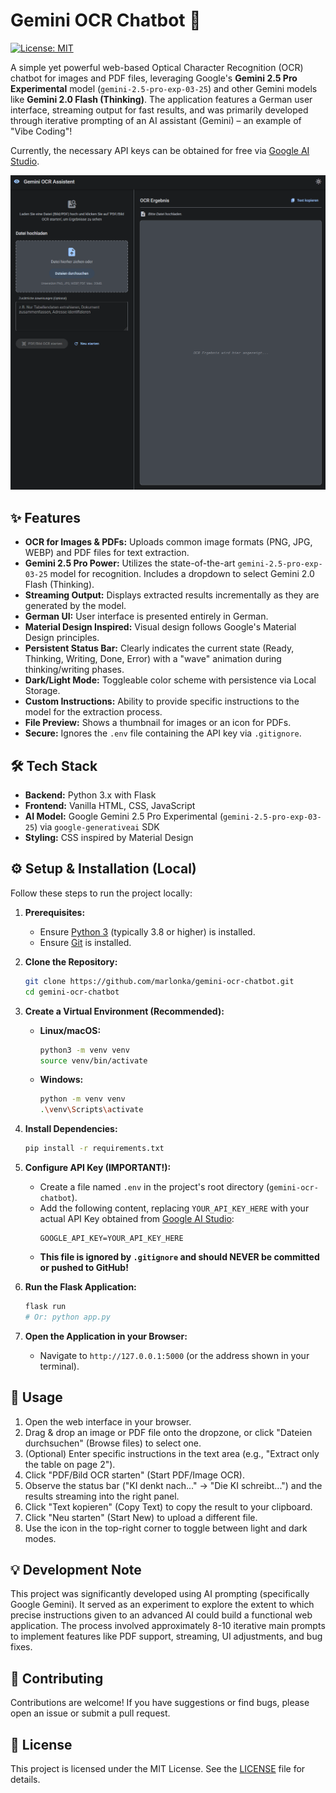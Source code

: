 # Gemini OCR Chatbot 🚀

[![License: MIT](https://img.shields.io/badge/License-MIT-yellow.svg)](https://opensource.org/licenses/MIT) 

A simple yet powerful web-based Optical Character Recognition (OCR) chatbot for images and PDF files, leveraging Google's **Gemini 2.5 Pro Experimental** model (`gemini-2.5-pro-exp-03-25`) and other Gemini models like **Gemini 2.0 Flash (Thinking)**. The application features a German user interface, streaming output for fast results, and was primarily developed through iterative prompting of an AI assistant (Gemini) – an example of "Vibe Coding"!

Currently, the necessary API keys can be obtained for free via [Google AI Studio](https://aistudio.google.com/).

![Gemini OCR Chatbot UI](images/Gemini_OCR_Assistent_UI.png)

## ✨ Features

*   **OCR for Images & PDFs:** Uploads common image formats (PNG, JPG, WEBP) and PDF files for text extraction.
*   **Gemini 2.5 Pro Power:** Utilizes the state-of-the-art `gemini-2.5-pro-exp-03-25` model for recognition. Includes a dropdown to select Gemini 2.0 Flash (Thinking). 
*   **Streaming Output:** Displays extracted results incrementally as they are generated by the model.
*   **German UI:** User interface is presented entirely in German.
*   **Material Design Inspired:** Visual design follows Google's Material Design principles.
*   **Persistent Status Bar:** Clearly indicates the current state (Ready, Thinking, Writing, Done, Error) with a "wave" animation during thinking/writing phases.
*   **Dark/Light Mode:** Toggleable color scheme with persistence via Local Storage.
*   **Custom Instructions:** Ability to provide specific instructions to the model for the extraction process.
*   **File Preview:** Shows a thumbnail for images or an icon for PDFs.
*   **Secure:** Ignores the `.env` file containing the API key via `.gitignore`.

## 🛠️ Tech Stack

*   **Backend:** Python 3.x with Flask
*   **Frontend:** Vanilla HTML, CSS, JavaScript
*   **AI Model:** Google Gemini 2.5 Pro Experimental (`gemini-2.5-pro-exp-03-25`) via `google-generativeai` SDK
*   **Styling:** CSS inspired by Material Design

## ⚙️ Setup & Installation (Local)

Follow these steps to run the project locally:

1.  **Prerequisites:**
    *   Ensure [Python 3](https://www.python.org/downloads/) (typically 3.8 or higher) is installed.
    *   Ensure [Git](https://git-scm.com/downloads/) is installed.

2.  **Clone the Repository:**
    ```bash
    git clone https://github.com/marlonka/gemini-ocr-chatbot.git
    cd gemini-ocr-chatbot
    ```

3.  **Create a Virtual Environment (Recommended):**
    *   **Linux/macOS:**
        ```bash
        python3 -m venv venv
        source venv/bin/activate
        ```
    *   **Windows:**
        ```bash
        python -m venv venv
        .\venv\Scripts\activate
        ```

4.  **Install Dependencies:**
    ```bash
    pip install -r requirements.txt
    ```

5.  **Configure API Key (IMPORTANT!):**
    *   Create a file named `.env` in the project's root directory (`gemini-ocr-chatbot`).
    *   Add the following content, replacing `YOUR_API_KEY_HERE` with your actual API Key obtained from [Google AI Studio](https://aistudio.google.com/app/apikey):
        ```.env
        GOOGLE_API_KEY=YOUR_API_KEY_HERE
        ```
    *   **This file is ignored by `.gitignore` and should NEVER be committed or pushed to GitHub!**

6.  **Run the Flask Application:**
    ```bash
    flask run
    # Or: python app.py
    ```

7.  **Open the Application in your Browser:**
    *   Navigate to `http://127.0.0.1:5000` (or the address shown in your terminal).

## 🚀 Usage

1.  Open the web interface in your browser.
2.  Drag & drop an image or PDF file onto the dropzone, or click "Dateien durchsuchen" (Browse files) to select one.
3.  (Optional) Enter specific instructions in the text area (e.g., "Extract only the table on page 2").
4.  Click "PDF/Bild OCR starten" (Start PDF/Image OCR).
5.  Observe the status bar ("KI denkt nach..." -> "Die KI schreibt...") and the results streaming into the right panel.
6.  Click "Text kopieren" (Copy Text) to copy the result to your clipboard.
7.  Click "Neu starten" (Start New) to upload a different file.
8.  Use the icon in the top-right corner to toggle between light and dark modes.

## 💡 Development Note

This project was significantly developed using AI prompting (specifically Google Gemini). It served as an experiment to explore the extent to which precise instructions given to an advanced AI could build a functional web application. The process involved approximately 8-10 iterative main prompts to implement features like PDF support, streaming, UI adjustments, and bug fixes.

## 🤝 Contributing

Contributions are welcome! If you have suggestions or find bugs, please open an issue or submit a pull request.

## 📜 License

This project is licensed under the MIT License. See the [LICENSE](LICENSE.md) file for details.